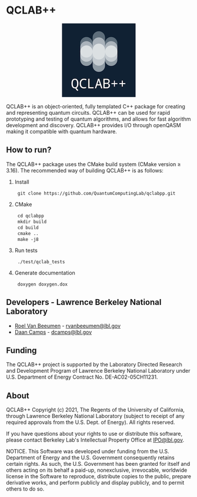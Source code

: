 # QCLAB++

<p align="center"><img src="doc/doxygen/images/logo200x200.png?raw=true" /></p>

QCLAB++ is an object-oriented, fully templated C++ package for creating and
representing quantum circuits. QCLAB++ can be used for rapid prototyping and
testing of quantum algorithms, and allows for fast algorithm development and
discovery. QCLAB++ provides I/O through openQASM making it compatible with
quantum hardware.


## How to run?

The QCLAB++ package uses the CMake build system (CMake version ≥ 3.16).
The recommended way of building QCLAB++ is as follows:

1. Install

        git clone https://github.com/QuantumComputingLab/qclabpp.git

2. CMake

        cd qclabpp
        mkdir build
        cd build
        cmake ..
        make -j8

3. Run tests

        ./test/qclab_tests

4. Generate documentation

        doxygen doxygen.dox


## Developers - Lawrence Berkeley National Laboratory
- [Roel Van Beeumen](http://www.roelvanbeeumen.be/) - rvanbeeumen@lbl.gov
- [Daan Camps](http://campsd.github.io/) - dcamps@lbl.gov


## Funding
The QCLAB++ project is supported by the Laboratory Directed Research and
Development Program of Lawrence Berkeley National Laboratory under U.S.
Department of Energy Contract No. DE-AC02-05CH11231.


## About
QCLAB++ Copyright (c) 2021, The Regents of the University of California,
through Lawrence Berkeley National Laboratory (subject to receipt of
any required approvals from the U.S. Dept. of Energy). All rights reserved.

If you have questions about your rights to use or distribute this software,
please contact Berkeley Lab's Intellectual Property Office at
IPO@lbl.gov.

NOTICE.  This Software was developed under funding from the U.S. Department
of Energy and the U.S. Government consequently retains certain rights. As
such, the U.S. Government has been granted for itself and others acting on
its behalf a paid-up, nonexclusive, irrevocable, worldwide license in the
Software to reproduce, distribute copies to the public, prepare derivative
works, and perform publicly and display publicly, and to permit others to do so.
